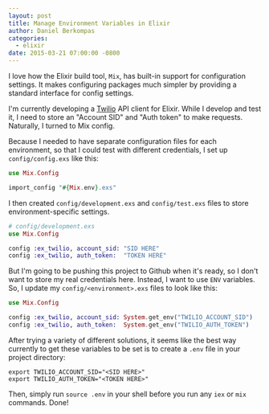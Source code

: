```yaml
---
layout: post
title: Manage Environment Variables in Elixir
author: Daniel Berkompas
categories: 
  - elixir
date: 2015-03-21 07:00:00 -0800
---
```


I love how the Elixir build tool, `Mix`, has built-in support for configuration
settings. It makes configuring packages much simpler by providing a standard
interface for config settings.

I'm currently developing a [Twilio][twilio] API client for Elixir. While I
develop and test it, I need to store an "Account SID" and "Auth token" to make
requests. Naturally, I turned to Mix config.

<!-- more -->

Because I needed to have separate configuration files for each environment, so that I
could test with different credentials, I set up `config/config.exs` like this:

```elixir
use Mix.Config

import_config "#{Mix.env}.exs"
```

I then created `config/development.exs` and `config/test.exs` files to
store environment-specific settings.

```elixir
# config/development.exs
use Mix.Config

config :ex_twilio, account_sid: "SID HERE"
config :ex_twilio, auth_token:  "TOKEN HERE"
```

But I'm going to be pushing this project to Github when it's ready, so I don't
want to store my real credentials here. Instead, I want to use `ENV` variables.
So, I update my `config/<environment>.exs` files to look like this:

```elixir
use Mix.Config

config :ex_twilio, account_sid: System.get_env("TWILIO_ACCOUNT_SID")
config :ex_twilio, auth_token:  System.get_env("TWILIO_AUTH_TOKEN")
```

After trying a variety of different solutions, it seems like the best way
currently to get these variables to be set is to create a `.env` file in your
project directory:

```
export TWILIO_ACCOUNT_SID="<SID HERE>"
export TWILIO_AUTH_TOKEN="<TOKEN HERE>"
```

Then, simply run `source .env` in your shell before you run any `iex` or `mix`
commands. Done!

[twilio]: http://twilio.com
